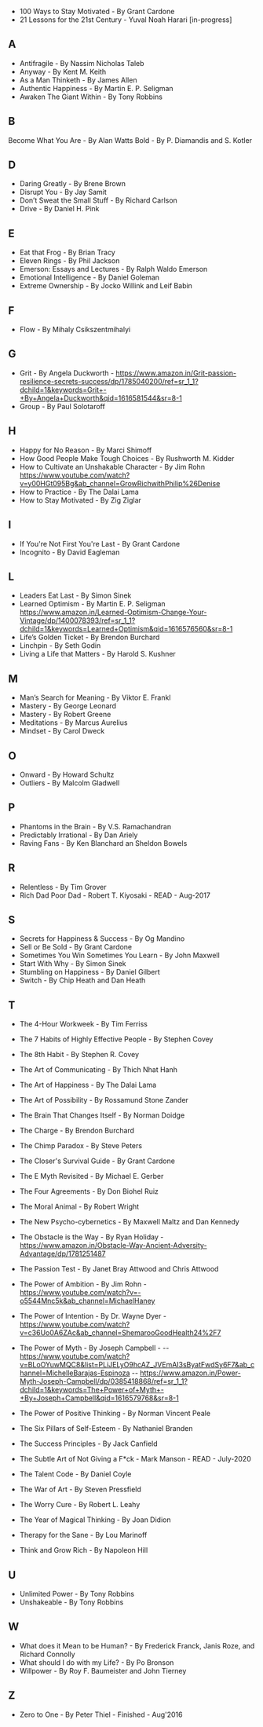 - 100 Ways to Stay Motivated - By Grant Cardone
- 21 Lessons for the 21st Century - Yuval Noah Harari [in-progress]

## A
- Antifragile - By Nassim Nicholas Taleb
- Anyway - By Kent M. Keith
- As a Man Thinketh - By James Allen
- Authentic Happiness - By Martin E. P. Seligman
- Awaken The Giant Within - By Tony Robbins

## B
Become What You Are - By Alan Watts
Bold - By P. Diamandis and S. Kotler

## D
- Daring Greatly - By Brene Brown
- Disrupt You - By Jay Samit
- Don’t Sweat the Small Stuff - By Richard Carlson
- Drive - By Daniel H. Pink

## E
- Eat that Frog - By Brian Tracy
- Eleven Rings - By Phil Jackson
- Emerson: Essays and Lectures - By Ralph Waldo Emerson
- Emotional Intelligence - By Daniel Goleman
- Extreme Ownership - By Jocko Willink and Leif Babin

## F
- Flow - By Mihaly Csikszentmihalyi

## G
- Grit - By Angela Duckworth - https://www.amazon.in/Grit-passion-resilience-secrets-success/dp/1785040200/ref=sr_1_1?dchild=1&keywords=Grit+-+By+Angela+Duckworth&qid=1616581544&sr=8-1
- Group - By Paul Solotaroff 

## H
- Happy for No Reason - By Marci Shimoff
- How Good People Make Tough Choices - By Rushworth M. Kidder
- How to Cultivate an Unshakable Character - By Jim Rohn https://www.youtube.com/watch?v=y00HGt095Bg&ab_channel=GrowRichwithPhilip%26Denise
- How to Practice - By The Dalai Lama
- How to Stay Motivated - By Zig Ziglar

## I
- If You're Not First You're Last - By Grant Cardone
- Incognito - By David Eagleman

## L
- Leaders Eat Last - By Simon Sinek
- Learned Optimism - By Martin E. P. Seligman https://www.amazon.in/Learned-Optimism-Change-Your-Vintage/dp/1400078393/ref=sr_1_1?dchild=1&keywords=Learned+Optimism&qid=1616576560&sr=8-1
- Life’s Golden Ticket - By Brendon Burchard
- Linchpin - By Seth Godin
- Living a Life that Matters - By Harold S. Kushner

## M
- Man’s Search for Meaning - By Viktor E. Frankl
- Mastery - By George Leonard
- Mastery - By Robert Greene
- Meditations - By Marcus Aurelius
- Mindset - By Carol Dweck

## O
- Onward - By Howard Schultz
- Outliers - By Malcolm Gladwell

## P
- Phantoms in the Brain - By V.S. Ramachandran
- Predictably Irrational - By Dan Ariely
- Raving Fans - By Ken Blanchard an Sheldon Bowels

## R
- Relentless - By Tim Grover
- Rich Dad Poor Dad - Robert T. Kiyosaki - READ - Aug-2017

## S
- Secrets for Happiness & Success - By Og Mandino
- Sell or Be Sold - By Grant Cardone
- Sometimes You Win Sometimes You Learn - By John Maxwell
- Start With Why - By Simon Sinek
- Stumbling on Happiness - By Daniel Gilbert
- Switch - By Chip Heath and Dan Heath

## T
- The 4-Hour Workweek - By Tim Ferriss
- The 7 Habits of Highly Effective People - By Stephen Covey
- The 8th Habit - By Stephen R. Covey
- The Art of Communicating - By Thich Nhat Hanh
- The Art of Happiness - By The Dalai Lama
- The Art of Possibility - By Rossamund Stone Zander
- The Brain That Changes Itself - By Norman Doidge
- The Charge - By Brendon Burchard
- The Chimp Paradox - By Steve Peters
- The Closer's Survival Guide - By Grant Cardone
- The E Myth Revisited - By Michael E. Gerber
- The Four Agreements - By Don Biohel Ruiz
- The Moral Animal - By Robert Wright
- The New Psycho-cybernetics - By Maxwell Maltz and Dan Kennedy
- The Obstacle is the Way - By Ryan Holiday - https://www.amazon.in/Obstacle-Way-Ancient-Adversity-Advantage/dp/1781251487
- The Passion Test - By Janet Bray Attwood and Chris Attwood
- The Power of Ambition - By Jim Rohn - https://www.youtube.com/watch?v=-o5544Mnc5k&ab_channel=MichaelHaney
- The Power of Intention - By Dr. Wayne Dyer - https://www.youtube.com/watch?v=c36Uo0A6ZAc&ab_channel=ShemarooGoodHealth24%2F7
- The Power of Myth - By Joseph Campbell - 
-- https://www.youtube.com/watch?v=BLoOYuwMQC8&list=PLiJELyO9hcAZ_JVEmAI3sByatFwdSy6F7&ab_channel=MichelleBarajas-Espinoza
-- https://www.amazon.in/Power-Myth-Joseph-Campbell/dp/0385418868/ref=sr_1_1?dchild=1&keywords=The+Power+of+Myth+-+By+Joseph+Campbell&qid=1616579768&sr=8-1

- The Power of Positive Thinking - By Norman Vincent Peale
- The Six Pillars of Self-Esteem - By Nathaniel Branden
- The Success Principles - By Jack Canfield
- The Subtle Art of Not Giving a F*ck - Mark Manson - READ - July-2020
- The Talent Code - By Daniel Coyle
- The War of Art - By Steven Pressfield
- The Worry Cure - By Robert L. Leahy
- The Year of Magical Thinking - By Joan Didion
- Therapy for the Sane - By Lou Marinoff
- Think and Grow Rich - By Napoleon Hill

## U
- Unlimited Power - By Tony Robbins
- Unshakeable - By Tony Robbins

## W
- What does it Mean to be Human? - By Frederick Franck, Janis Roze, and Richard Connolly
- What should I do with my Life? - By Po Bronson
- Willpower - By Roy F. Baumeister and John Tierney

## Z
- Zero to One - By Peter Thiel - Finished - Aug'2016

